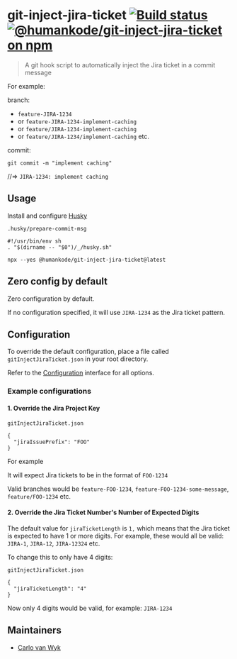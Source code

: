 # git-inject-jira-ticket [![Build status](https://github.com/thecarlo/git-inject-jira-ticket/actions/workflows/build.yml/badge.svg)](https://github.com/thecarlo/git-inject-jira-ticket/actions/workflows/build.yml) [![@humankode/git-inject-jira-ticket on npm](https://img.shields.io/npm/v/@humankode/git-inject-jira-ticket)](https://www.npmjs.com/package/@humankode/git-inject-jira-ticket)

> A git hook script to automatically inject the Jira ticket in a commit message

For example:

branch:

- `feature-JIRA-1234`
- or `feature-JIRA-1234-implement-caching`
- or `feature/JIRA-1234-implement-caching`
- or `feature/JIRA-1234/implement-caching` etc.

commit:

`git commit -m "implement caching"`

//=> `JIRA-1234: implement caching`

## Usage

Install and configure [Husky](https://www.npmjs.com/package/husky)

`.husky/prepare-commit-msg`

```
#!/usr/bin/env sh
. "$(dirname -- "$0")/_/husky.sh"

npx --yes @humankode/git-inject-jira-ticket@latest
```

## Zero config by default

Zero configuration by default.

If no configuration specified, it will use `JIRA-1234` as the Jira ticket pattern.

## Configuration

To override the default configuration, place a file called `gitInjectJiraTicket.json` in your root directory.

Refer to the [Configuration](src/interfaces/configuration.ts) interface for all options.

### Example configurations

#### 1. Override the Jira Project Key

`gitInjectJiraTicket.json`

```
{
  "jiraIssuePrefix": "FOO"
}
```

For example

It will expect Jira tickets to be in the format of `FOO-1234`

Valid branches would be `feature-FOO-1234`, `feature-FOO-1234-some-message`, `feature/FOO-1234` etc.

#### 2. Override the Jira Ticket Number's Number of Expected Digits

The default value for `jiraTicketLength` is `1,` which means that the Jira ticket is expected to have 1 or more digits.
For example, these would all be valid: `JIRA-1`, `JIRA-12`, `JIRA-12324` etc.

To change this to only have 4 digits:

`gitInjectJiraTicket.json`

```
{
  "jiraTicketLength": "4"
}
```

Now only 4 digits would be valid, for example: `JIRA-1234`

## Maintainers

- [Carlo van Wyk](https://github.com/thecarlo)
